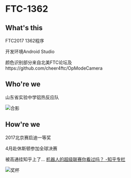 # FTC-1362
## What's this

FTC2017 1362程序

开发环境Android Studio

颜色识别部分来自北美FTC论坛及https://github.com/cheer4ftc/OpModeCamera



## Who're we

山东省实验中学铝热反应队

![合影](https://raw.githubusercontent.com/singleNeuron/FTC-1362/master/images/17032211227853.jpg)



## How're we

2017北京赛启迪一等奖

4月赴休斯顿参加全球决赛

被高通挂知乎上了...
[机器人的超级联赛你看过吗？ -知乎专栏](https://zhuanlan.zhihu.com/p/25806936)

![奖杯](https://raw.githubusercontent.com/singleNeuron/FTC-1362/master/images/IMG_1625.JPG)
